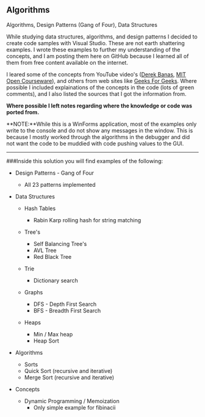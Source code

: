 ## Algorithms

Algorithms, Design Patterns (Gang of Four), Data Structures</h2>

While studying data structures, algorithms, and design patterns I decided to create code samples with Visual Studio.  These are not earth shattering examples.  I wrote these examples to further my understanding of the concepts, and I am posting them here on GitHub because I learned all of them from free content available on the internet.  

I leared some of the concepts from YouTube video's ([Derek Banas](https://www.youtube.com/channel/UCwRXb5dUK4cvsHbx-rGzSgw), [MIT Open Courseware](http://ocw.mit.edu/courses/electrical-engineering-and-computer-science/6-006-introduction-to-algorithms-fall-2011/)), and others from web sites like [Geeks For Geeks](http://www.geeksforgeeks.org/).  Where possible I included explainations of the concepts in the code (lots of green comments), and I also listed the sources that I got the information from.  

**Where possible I left notes regarding where the knowledge or code was ported from.**


**NOTE:**While this is a WinForms application, most of the examples only write to the console and do not show any messages in the window.  This is because I mostly worked through the algorithms in the debugger and did not want the code to be muddied with code pushing values to the GUI.

---
###Inside this solution you will find examples of the following:
* Design Patterns - Gang of Four    
  * All 23 patterns implemented
* Data Structures
  *  Hash Tables
     *  Rabin Karp rolling hash for string matching  
  * Tree's
    *  Self Balancing Tree's
      *  AVL Tree
      *  Red Black Tree  
  * Trie
    *  Dictionary search
    
  * Graphs
    *  DFS - Depth First Search
    *  BFS - Breadth First Search
    
  * Heaps
    *  Min / Max heap
    *  Heap Sort

* Algorithms  
  *  Sorts
    *  Quick Sort (recursive and iterative)
    *  Merge Sort (recursive and iterative)
    
* Concepts
  *  Dynamic Programming / Memoization
     *  Only simple example for fibinacii
      
